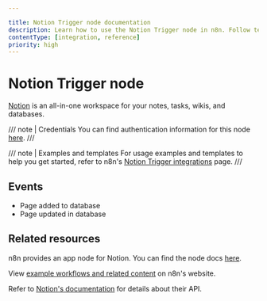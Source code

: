 ```yaml
---

title: Notion Trigger node documentation
description: Learn how to use the Notion Trigger node in n8n. Follow technical documentation to integrate Notion Trigger node into your workflows.
contentType: [integration, reference]
priority: high
---
```


# Notion Trigger node

[Notion](https://notion.so) is an all-in-one workspace for your notes, tasks, wikis, and databases.

/// note | Credentials
You can find authentication information for this node [here](/integrations/builtin/credentials/notion.md).
///

///  note  | Examples and templates
For usage examples and templates to help you get started, refer to n8n's [Notion Trigger integrations](https://n8n.io/integrations/notion-trigger-beta/) page.
///

## Events

* Page added to database
* Page updated in database

## Related resources

n8n provides an app node for Notion. You can find the node docs [here](/integrations/builtin/app-nodes/n8n-nodes-base.notion/index.md).

View [example workflows and related content](https://n8n.io/integrations/notion-trigger/) on n8n's website.

Refer to [Notion's documentation](https://developers.notion.com/) for details about their API.

